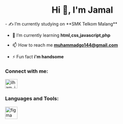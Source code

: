 <h1 align="center">Hi 👋, I'm Jamal</h1>
- ✍️ I’m currently studying on **SMK Telkom Malang**

- 🌱 I’m currently learning **html,css,javascript,php**

- 📫 How to reach me **muhammadgo144@gmail.com**

- ⚡ Fun fact **i'm handsome**

<h3 align="left">Connect with me:</h3>
<p align="left">
<a href="https://instagram.com/ilham_jml785" target="blank"><img align="center" src="https://raw.githubusercontent.com/rahuldkjain/github-profile-readme-generator/master/src/images/icons/Social/instagram.svg" alt="ilham_jml785" height="30" width="40" /></a>
</p>

<h3 align="left">Languages and Tools:</h3>
<p align="left"> <a href="https://www.figma.com/" target="_blank" rel="noreferrer"> <img src="https://www.vectorlogo.zone/logos/figma/figma-icon.svg" alt="figma" width="40" height="40"/> </a> </p>

